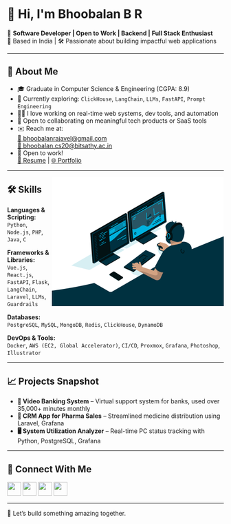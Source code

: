# 👋 Hi, I'm Bhoobalan B R

🚀 **Software Developer | Open to Work | Backend | Full Stack Enthusiast**  
📍 Based in India | 🛠️ Passionate about building impactful web applications

---

## 🧠 About Me

- 🎓 Graduate in Computer Science & Engineering (CGPA: 8.9)
- 🌱 Currently exploring: `ClickHouse`, `LangChain`, `LLMs`, `FastAPI`, `Prompt Engineering`
- 👨‍💻 I love working on real-time web systems, dev tools, and automation
- 🤝 Open to collaborating on meaningful tech products or SaaS tools
- ✉️ Reach me at:  
  [📧 bhoobalanrajavel@gmail.com](mailto:bhoobalanrajavel@gmail.com)  
  [📧 bhoobalan.cs20@bitsathy.ac.in](mailto:bhoobalan.cs20@bitsathy.ac.in)
- 💼 Open to work!  
  [📄 Resume](https://bhoobalan.s3.ap-south-1.amazonaws.com/Bhoobalan-B-R.pdf) | [🌐 Portfolio](https://bhoobalan-bhoo.github.io/)

---

<img align="right" alt="GIF" src="https://github.com/bhoobalan-bhoo/bhoobalan-bhoo/blob/main/code.gif?raw=true" width="400" height="300" />

## 🛠️ Skills

**Languages & Scripting:**  
`Python`, `Node.js`, `PHP`, `Java`, `C`

**Frameworks & Libraries:**  
`Vue.js`, `React.js`, `FastAPI`, `Flask`, `LangChain`, `Laravel`, `LLMs`, `Guardrails`

**Databases:**  
`PostgreSQL`, `MySQL`, `MongoDB`, `Redis`, `ClickHouse`, `DynamoDB`

**DevOps & Tools:**  
`Docker`, `AWS (EC2, Global Accelerator)`, `CI/CD`, `Proxmox`, `Grafana`, `Photoshop`, `Illustrator`

---

## 📈 Projects Snapshot

- **🎥 Video Banking System** – Virtual support system for banks, used over 35,000+ minutes monthly
- **🏥 CRM App for Pharma Sales** – Streamlined medicine distribution using Laravel, Grafana
- **🖥️ System Utilization Analyzer** – Real-time PC status tracking with Python, PostgreSQL, Grafana

---

## 🔗 Connect With Me

<p align="left">
  <a href="https://www.linkedin.com/in/bhoobalan-b-r" target="_blank"><img src="https://raw.githubusercontent.com/danielcranney/readme-generator/main/public/icons/socials/linkedin.svg" width="32" height="32" /></a>
  <a href="https://discord.com/users/kal#6704" target="_blank"><img src="https://raw.githubusercontent.com/danielcranney/readme-generator/main/public/icons/socials/discord.svg" width="32" height="32" /></a>
  <a href="https://www.github.com/bhoobalan-bhoo" target="_blank"><img src="https://raw.githubusercontent.com/danielcranney/readme-generator/main/public/icons/socials/github.svg" width="32" height="32" /></a>
  <a href="https://www.twitter.com/bhoobalan_br" target="_blank"><img src="https://raw.githubusercontent.com/danielcranney/readme-generator/main/public/icons/socials/twitter.svg" width="32" height="32" /></a>
</p>

---

🧩 Let’s build something amazing together.

